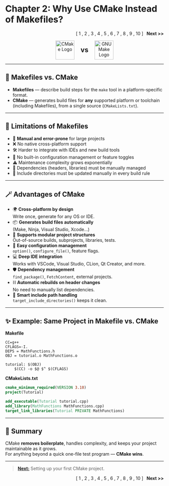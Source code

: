 # Chapter 2: Why Use CMake Instead of Makefiles?
<p align="right">
<span >[</span>
<a ref="Chapter_1">1</a>
<span >,</span>
<span >2</span>
<span >,</span>
<a ref="Chapter_3">3</a>
<span >,</span>
<a ref="Chapter_4">4</a>
<span >,</span>
<a ref="Chapter_5">5</a>
<span >,</span>
<a ref="Chapter_6">6</a>
<span >,</span>
<a ref="Chapter_7">7</a>
<span >,</span>
<a ref="Chapter_5">8</a>
<span >,</span>
<a ref="Chapter_9">9</a>
<span >,</span>
<a ref="Chapter_10">10</a>
<span >]</span>
<a ref="Chapter_3"><b>&nbsp;&nbsp;Next >></b></a>
</p>
<p align="center">
    <img src="https://cmake.org/wp-content/uploads/2023/08/CMake-Mark-1.svg" alt="CMake Logo" width="60" style="vertical-align:middle;"/>
    <span style="display:inline-block; font-size:1.5em; font-weight:bold; margin: 0 16px; vertical-align:middle; line-height:60px;">vs</span>
    <img src="https://upload.wikimedia.org/wikipedia/commons/8/83/The_GNU_logo.png" alt="GNU Make Logo" width="60" style="vertical-align:middle;"/>
</p>

---

## 🔎 Makefiles vs. CMake

- **Makefiles** — describe build steps for the `make` tool in a platform-specific format.
- **CMake** — generates build files for **any** supported platform or toolchain (including Makefiles), from a single source (`CMakeLists.txt`).

---

## 🚩 Limitations of Makefiles

- 📝 **Manual and error-prone** for large projects  
- ❌ No native cross-platform support  
- 🛠️ Harder to integrate with IDEs and new build tools  
- 🔄 No built-in configuration management or feature toggles  
- ⚠️ Maintenance complexity grows exponentially  
- 🔗 Dependencies (headers, libraries) must be manually managed  
- 📂 Include directories must be updated manually in every build rule

---

## 🪄 Advantages of CMake

- 🌍 **Cross-platform by design**  
  Write once, generate for any OS or IDE.
- 📦 **Generates build files automatically**  
  (Make, Ninja, Visual Studio, Xcode…)
- 🧩 **Supports modular project structures**  
  Out-of-source builds, subprojects, libraries, tests.
- 🔧 **Easy configuration management**  
  `option()`, `configure_file()`, feature flags.
- 💻 **Deep IDE integration**  
  Works with VSCode, Visual Studio, CLion, Qt Creator, and more.
- 🛡️ **Dependency management**  
  `find_package()`, `FetchContent`, external projects.
- ⛓️ **Automatic rebuilds on header changes**  
  No need to manually list dependencies.
- 📂 **Smart include path handling**  
  `target_include_directories()` keeps it clean.

---

## ✨ Example: Same Project in Makefile vs. CMake

**Makefile**
```make
CC=g++
CFLAGS=-I.
DEPS = MathFunctions.h
OBJ = tutorial.o MathFunctions.o

tutorial: $(OBJ)
	$(CC) -o $@ $^ $(CFLAGS)
```

**CMakeLists.txt**
```cmake
cmake_minimum_required(VERSION 3.10)
project(Tutorial)

add_executable(Tutorial tutorial.cpp)
add_library(MathFunctions MathFunctions.cpp)
target_link_libraries(Tutorial PRIVATE MathFunctions)
```

---

## 💬 Summary

CMake **removes boilerplate**, handles complexity, and keeps your project maintainable as it grows.  
For anything beyond a quick one-file test program — **CMake wins**.

---

> [**Next:**](Chapter_3.md) Setting up your first CMake project.

<p align="right">
<span >[</span>
<a ref="Chapter_1">1</a>
<span >,</span>
<span >2</span>
<span >,</span>
<a ref="Chapter_3">3</a>
<span >,</span>
<a ref="Chapter_4">4</a>
<span >,</span>
<a ref="Chapter_5">5</a>
<span >,</span>
<a ref="Chapter_6">6</a>
<span >,</span>
<a ref="Chapter_7">7</a>
<span >,</span>
<a ref="Chapter_5">8</a>
<span >,</span>
<a ref="Chapter_9">9</a>
<span >,</span>
<a ref="Chapter_10">10</a>
<span >]</span>
<a ref="Chapter_3"><b>&nbsp;&nbsp;Next >></b></a>
</p>